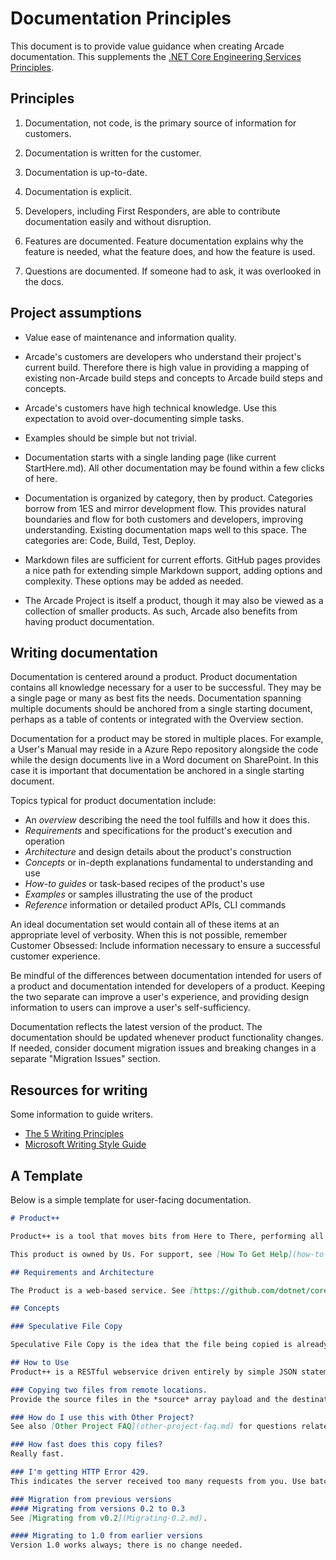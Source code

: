 # Documentation Principles

This document is to provide value guidance when creating Arcade documentation. This supplements the [.NET Core Engineering Services Principles](https://microsoft.sharepoint.com/:w:/r/teams/netfx/engineering/_layouts/15/Doc.aspx?sourcedoc={ef69fcfc-3475-415a-b3ab-651a352b9bbe}&action=view&wdAccPdf=0&wdparaid=3E030EA3).

## Principles

1. Documentation, not code, is the primary source of information for customers.

2. Documentation is written for the customer.

3. Documentation is up-to-date.

4. Documentation is explicit.

5. Developers, including First Responders, are able to contribute documentation easily and without disruption.

6. Features are documented. Feature documentation explains why the feature is needed, what the feature does, and how the feature is used.

7. Questions are documented. If someone had to ask, it was overlooked in the docs.

## Project assumptions

- Value ease of maintenance and information quality.

- Arcade's customers are developers who understand their project's current build. Therefore there is high value in providing a mapping of existing non-Arcade build steps and concepts to Arcade build steps and concepts.

- Arcade's customers have high technical knowledge. Use this expectation to avoid over-documenting simple tasks.

- Examples should be simple but not trivial.

- Documentation starts with a single landing page (like current StartHere.md). All other documentation may be found within a few clicks of here.

- Documentation is organized by category, then by product. Categories borrow from 1ES and mirror development flow. This provides natural boundaries and flow for both customers and developers, improving understanding. Existing documentation maps well to this space. The categories are: Code, Build, Test, Deploy.

- Markdown files are sufficient for current efforts. GitHub pages provides a nice path for extending simple Markdown support, adding options and complexity. These options may be added as needed.

- The Arcade Project is itself a product, though it may also be viewed as a collection of smaller products. As such, Arcade also benefits from having product documentation.

## Writing documentation

Documentation is centered around a product. Product documentation contains all knowledge necessary for a user to be successful. They may be a single page or many as best fits the needs. Documentation spanning multiple documents should be anchored from a single starting document, perhaps as a table of contents or integrated with the Overview section.

Documentation for a product may be stored in multiple places. For example, a User's Manual may reside in a Azure Repo repository alongside the code while the design documents live in a Word document on SharePoint. In this case it is important that documentation be anchored in a single starting document.

Topics typical for product documentation include:

  - An *overview* describing the need the tool fulfills and how it does this.
  - *Requirements* and specifications for the product's execution and operation
  - *Architecture* and design details about the product's construction
  - *Concepts* or in-depth explanations fundamental to understanding and use
  - *How-to guides* or task-based recipes of the product's use
  - *Examples* or samples illustrating the use of the product
  - *Reference* information or detailed product APIs, CLI commands

An ideal documentation set would contain all of these items at an appropriate level of verbosity. When this is not possible, remember Customer Obsessed: Include information necessary to ensure a successful customer experience.

Be mindful of the differences between documentation intended for users of a product and documentation intended for developers of a product. Keeping the two separate can improve a user's experience, and providing design information to users can improve a user's self-sufficiency.

Documentation reflects the latest version of the product. The documentation should be updated whenever product functionality changes. If needed, consider document migration issues and breaking changes in a separate "Migration Issues" section.

## Resources for writing

Some information to guide writers.

- [The 5 Writing Principles](https://aka.ms/writingprinciples)
- [Microsoft Writing Style Guide](https://aka.ms/style)

## A Template

Below is a simple template for user-facing documentation. 

```markdown
# Product++

Product++ is a tool that moves bits from Here to There, performing all of the tedious and error-prone authentication and error-checking along the way. It runs very fast.

This product is owned by Us. For support, see [How To Get Help](how-to-get-help.md).

## Requirements and Architecture

The Product is a web-based service. See [https://github.com/dotnet/core-eng/blob/master/Documentation/Product/ProductDesign.md](the design document) for more information on its construction.

## Concepts

### Speculative File Copy

Speculative File Copy is the idea that the file being copied is already present at the destination. When this is true, the copy operation runs very fast.

## How to Use
Product++ is a RESTful webservice driven entirely by simple JSON statements. A typical operation requires a payload of two URLs.

### Copying two files from remote locations.
Provide the source files in the *source* array payload and the destination files in the *destination* array payload.

### How do I use this with Other Project?
See also [Other Project FAQ](other-project-faq.md) for questions related to interoperability with Other Project.

### How fast does this copy files?
Really fast.

### I'm getting HTTP Error 429.
This indicates the server received too many requests from you. Use batching to send fewer requests or send requests at a slower rate. Use the information sent in the Retry-After header to determine maximum rate.

### Migration from previous versions
#### Migrating from versions 0.2 to 0.3
See [Migrating from v0.2](Migrating-0.2.md).

#### Migrating to 1.0 from earlier versions
Version 1.0 works always; there is no change needed.

```
